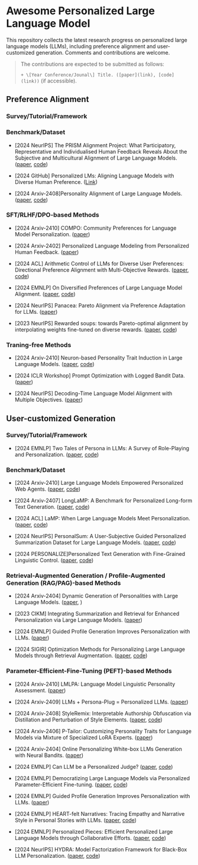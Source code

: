# Awesome Personalized Large Language Model
This repository collects the latest research progress on personalized large language models (LLMs), including preference alignment and user-customized generation. Comments and contributions are welcome.

> The contributions are expected to be submitted as follows:
> 
> `+ \[Year Conference/Jounal\] Title. ([paper](link), [code](link))`  (if accessible).

## Preference Alignment



### Survey/Tutorial/Framework



### Benchmark/Dataset

+ \[2024 NeurIPS\] The PRISM Alignment Project: What Participatory, Representative and Individualised Human Feedback Reveals About the Subjective and Multicultural Alignment of Large Language Models. ([paper](https://arxiv.org/pdf/2404.16019), [code](https://hannahkirk.github.io/prism-alignment/))

+ \[2024 GitHub\] Personalized LMs: Aligning Language Models with Diverse Human Preference. ([Link](https://github.com/allenai/compred))

+ \[2024 Arxiv-2408\]Personality Alignment of Large Language Models. ([paper](https://arxiv.org/pdf/2408.11779), [code](https://github.com/zhu-minjun/PAlign))

### SFT/RLHF/DPO-based Methods

+ \[2024 Arxiv-2410\] COMPO: Community Preferences for Language Model Personalization. ([paper](https://arxiv.org/pdf/2410.16027))

+ \[2024 Arxiv-2402\] Personalized Language Modeling from Personalized Human Feedback. ([paper](https://openreview.net/pdf?id=bqUsdBeRjQ))

+ \[2024 ACL\] Arithmetic Control of LLMs for Diverse User Preferences: Directional Preference Alignment with Multi-Objective Rewards. ([paper](https://aclanthology.org/2024.acl-long.468.pdf), [code](https://github.com/RLHFlow/Directional-Preference-Alignment))

+ \[2024 EMNLP\] On Diversified Preferences of Large Language Model Alignment. ([paper](https://arxiv.org/pdf/2312.07401), [code](https://github.com/dunzeng/MORE))

+ \[2024 NeurIPS\] Panacea: Pareto Alignment via Preference Adaptation for LLMs. ([paper](https://arxiv.org/pdf/2402.02030))

+ \[2023 NeurIPS\] Rewarded soups: towards Pareto-optimal alignment by interpolating weights fine-tuned on diverse rewards. ([paper](https://proceedings.neurips.cc/paper_files/paper/2023/file/e12a3b98b67e8395f639fde4c2b03168-Paper-Conference.pdf), [code](https://github.com/alexrame/rewardedsoups))




### Traning-free Methods

+ \[2024 Arxiv-2410\] Neuron-based Personality Trait Induction in Large Language Models. ([paper](https://arxiv.org/pdf/2410.12327), [code](https://github.com/RUCAIBox/NPTI))

+ \[2024 ICLR Workshop\] Prompt Optimization with Logged Bandit Data. ([paper](https://openreview.net/pdf?id=Byj8MMJmoL))

+ \[2024 NeurIPS\] Decoding-Time Language Model Alignment with Multiple Objectives. ([paper](https://openreview.net/pdf?id=RmGvEmttB7))



## User-customized Generation

### Survey/Tutorial/Framework

+ \[2024 EMNLP\] Two Tales of Persona in LLMs: A Survey of Role-Playing and Personalization. ([paper](https://arxiv.org/pdf/2406.01171), [code](https://github.com/MiuLab/PersonaLLM-Survey))

  

### Benchmark/Dataset

+ \[2024 Arxiv-2410\] Large Language Models Empowered Personalized Web Agents. ([paper](https://arxiv.org/pdf/2410.17236), [code](https://hongrucai.github.io/PersonalWAB/))

+ \[2024 Arxiv-2407\] LongLaMP: A Benchmark for Personalized Long-form Text Generation. ([paper](https://arxiv.org/pdf/2407.11016), [code](https://longlamp-benchmark.github.io/papers))

+ \[2024 ACL\] LaMP: When Large Language Models Meet Personalization. ([paper](https://aclanthology.org/2024.acl-long.399.pdf), [code](https://lamp-benchmark.github.io/))

+ \[2024 NeurIPS\] PersonalSum: A User-Subjective Guided Personalized Summarization Dataset for Large Language Models. ([paper](https://arxiv.org/pdf/2410.03905), [code](https://github.com/SmartmediaAI/PersonalSum))

+ \[2024 PERSONALIZE\]Personalized Text Generation with Fine-Grained Linguistic Control. ([paper](https://aclanthology.org/2024.personalize-1.8.pdf), [code](https://github.com/balhafni/personalized-gen))


### Retrieval-Augmented Generation / Profile-Augmented Generation (RAG/PAG)-based Methods

+ \[2024 Arxiv-2404\] Dynamic Generation of Personalities with Large Language Models. ([paper](https://arxiv.org/pdf/2404.07084v1), )

+ \[2023 CIKM\] Integrating Summarization and Retrieval for Enhanced Personalization via Large Language Models. ([paper](https://arxiv.org/pdf/2310.20081))

+ \[2024 EMNLP\] Guided Profile Generation Improves Personalization with LLMs. ([paper](https://arxiv.org/pdf/2409.13093))

+ \[2024 SIGIR\] Optimization Methods for Personalizing Large Language Models through Retrieval Augmentation. ([paper](https://dlnext.acm.org/doi/pdf/10.1145/3626772.3657783), [code](https://dlnext.acm.org/doi/pdf/10.1145/3626772.3657783))


### Parameter-Efficient-Fine-Tuning (PEFT)-based Methods

+ \[2024 Arxiv-2410\] LMLPA: Language Model Linguistic Personality Assessment. ([paper](https://arxiv.org/pdf/2410.17632))

+ \[2024 Arxiv-2409\] LLMs + Persona-Plug = Personalized LLMs. ([paper](https://arxiv.org/pdf/2409.11901))

+ \[2024 Arxiv-2408\] StyleRemix: Interpretable Authorship Obfuscation via Distillation and Perturbation of Style Elements. ([paper](https://arxiv.org/pdf/2408.15666), [code](https://github.com/jfisher52/StyleRemix))

+ \[2024 Arxiv-2406\] P-Tailor: Customizing Personality Traits for Language Models via Mixture of Specialized LoRA Experts. ([paper](https://arxiv.org/pdf/2406.12548v1))

+ \[2024 Arxiv-2404\] Online Personalizing White-box LLMs Generation with Neural Bandits. ([paper](https://arxiv.org/pdf/2404.16115))

+ \[2024 EMNLP\] Can LLM be a Personalized Judge? ([paper]([link](https://arxiv.org/pdf/2406.11657)), [code]([link](https://github.com/dong-river/Personalized-Judge)))

+ \[2024 EMNLP\] Democratizing Large Language Models via Personalized Parameter-Efficient Fine-tuning. ([paper](https://arxiv.org/pdf/2402.04401), [code](https://github.com/TamSiuhin/OPPU))
 
+ \[2024 EMNLP\] Guided Profile Generation Improves Personalization with LLMs. ([paper](https://arxiv.org/pdf/2409.13093))

+ \[2024 EMNLP\] HEART-felt Narratives: Tracing Empathy and Narrative Style in Personal Stories with LLMs. ([paper](https://arxiv.org/pdf/2405.17633), [code](https://github.com/mitmedialab/heartfelt-narratives-emnlp))

+ \[2024 EMNLP\] Personalized Pieces: Efficient Personalized Large Language Models through Collaborative Efforts. ([paper](https://arxiv.org/pdf/2406.10471), [code](https://github.com/TamSiuhin/Per-Pcs))

+ \[2024 NeurIPS\] HYDRA: Model Factorization Framework for Black-Box LLM Personalization. ([paper](https://arxiv.org/pdf/2406.02888v1), [code](https://arxiv.org/pdf/2406.02888v1))




